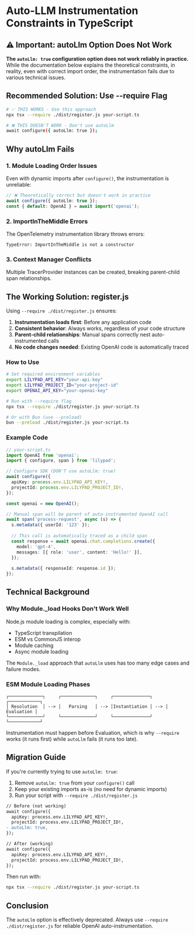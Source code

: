 # Auto-LLM Instrumentation Constraints in TypeScript

## ⚠️ Important: autoLlm Option Does Not Work

**The `autoLlm: true` configuration option does not work reliably in practice.** While the documentation below explains the theoretical constraints, in reality, even with correct import order, the instrumentation fails due to various technical issues.

## Recommended Solution: Use --require Flag

```bash
# ✅ THIS WORKS - Use this approach
npx tsx --require ./dist/register.js your-script.ts

# ❌ THIS DOESN'T WORK - Don't use autoLlm
await configure({ autoLlm: true });
```

## Why autoLlm Fails

### 1. Module Loading Order Issues
Even with dynamic imports after `configure()`, the instrumentation is unreliable:

```typescript
// ❌ Theoretically correct but doesn't work in practice
await configure({ autoLlm: true });
const { default: OpenAI } = await import('openai');
```

### 2. ImportInTheMiddle Errors
The OpenTelemetry instrumentation library throws errors:
```
TypeError: ImportInTheMiddle is not a constructor
```

### 3. Context Manager Conflicts
Multiple TracerProvider instances can be created, breaking parent-child span relationships.

## The Working Solution: register.js

Using `--require ./dist/register.js` ensures:

1. **Instrumentation loads first**: Before any application code
2. **Consistent behavior**: Always works, regardless of your code structure
3. **Parent-child relationships**: Manual spans correctly nest auto-instrumented calls
4. **No code changes needed**: Existing OpenAI code is automatically traced

### How to Use

```bash
# Set required environment variables
export LILYPAD_API_KEY="your-api-key"
export LILYPAD_PROJECT_ID="your-project-id"
export OPENAI_API_KEY="your-openai-key"

# Run with --require flag
npx tsx --require ./dist/register.js your-script.ts

# Or with Bun (use --preload)
bun --preload ./dist/register.js your-script.ts
```

### Example Code

```typescript
// your-script.ts
import OpenAI from 'openai';
import { configure, span } from 'lilypad';

// Configure SDK (DON'T use autoLlm: true)
await configure({
  apiKey: process.env.LILYPAD_API_KEY!,
  projectId: process.env.LILYPAD_PROJECT_ID!,
});

const openai = new OpenAI();

// Manual span will be parent of auto-instrumented OpenAI call
await span('process-request', async (s) => {
  s.metadata({ userId: '123' });
  
  // This call is automatically traced as a child span
  const response = await openai.chat.completions.create({
    model: 'gpt-4',
    messages: [{ role: 'user', content: 'Hello!' }],
  });
  
  s.metadata({ responseId: response.id });
});
```

## Technical Background

### Why Module._load Hooks Don't Work Well

Node.js module loading is complex, especially with:
- TypeScript transpilation
- ESM vs CommonJS interop
- Module caching
- Async module loading

The `Module._load` approach that `autoLlm` uses has too many edge cases and failure modes.

### ESM Module Loading Phases

```
┌─────────────┐     ┌─────────────┐     ┌──────────────┐     ┌────────────┐
│ Resolution  │ --> │   Parsing   │ --> │Instantiation │ --> │ Evaluation │
└─────────────┘     └─────────────┘     └──────────────┘     └────────────┘
```

Instrumentation must happen before Evaluation, which is why `--require` works (it runs first) while `autoLlm` fails (it runs too late).

## Migration Guide

If you're currently trying to use `autoLlm: true`:

1. Remove `autoLlm: true` from your `configure()` call
2. Keep your existing imports as-is (no need for dynamic imports)
3. Run your script with `--require ./dist/register.js`

```diff
// Before (not working)
await configure({
  apiKey: process.env.LILYPAD_API_KEY!,
  projectId: process.env.LILYPAD_PROJECT_ID!,
- autoLlm: true,
});

// After (working)
await configure({
  apiKey: process.env.LILYPAD_API_KEY!,
  projectId: process.env.LILYPAD_PROJECT_ID!,
});
```

Then run with:
```bash
npx tsx --require ./dist/register.js your-script.ts
```

## Conclusion

The `autoLlm` option is effectively deprecated. Always use `--require ./dist/register.js` for reliable OpenAI auto-instrumentation.
